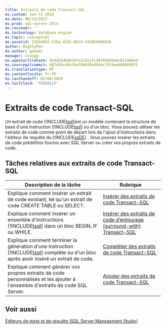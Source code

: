 ```yaml
---
title: Extraits de code Transact-SQL
ms.custom: seo-lt-2019
ms.date: 06/13/2017
ms.prod: sql-server-2014
ms.reviewer: ''
ms.technology: database-engine
ms.topic: conceptual
ms.assetid: 12834855-535a-4102-8b19-5d18b4080926
author: MightyPen
ms.author: genemi
manager: craigg
ms.openlocfilehash: bbd2b5d690303521d11fcd0f4888b4dc611406e8
ms.sourcegitcommit: b87d36c46b39af8b929ad94ec707dee8800950f5
ms.translationtype: MT
ms.contentlocale: fr-FR
ms.lasthandoff: 02/08/2020
ms.locfileid: "75243117"
---
```

# <a name="transact-sql-code-snippets"></a>Extraits de code Transact-SQL
  Un extrait de code [!INCLUDE[tsql](../../includes/tsql-md.md)]est un modèle contenant la structure de base d'une instruction [!INCLUDE[tsql](../../includes/tsql-md.md)] ou d'un bloc. Vous pouvez utiliser les extraits de code comme point de départ lors de l'ajout d'instructions dans l'éditeur de requête du [!INCLUDE[ssDE](../../includes/ssde-md.md)] . Vous pouvez insérer les extraits de code prédéfinis fournis avec SQL Server ou créer vos propres extraits de code.  
  
## <a name="transact-sql-code-snippet-tasks"></a>Tâches relatives aux extraits de code Transact-SQL  
  
|Description de la tâche|Rubrique|  
|----------------------|-----------|  
|Explique comment insérer un extrait de code existant, tel qu'un extrait de code CREATE TABLE ou SELECT.|[Insérer des extraits de code Transact-SQL](insert-transact-sql-snippets.md)|  
|Explique comment insérer un ensemble d'instructions [!INCLUDE[tsql](../../includes/tsql-md.md)] dans un bloc BEGIN, IF ou WHILE.|[Insérer des extraits de code d’entourage (surround-with) Transact-SQL](insert-surround-with-transact-sql-snippets.md)|  
|Explique comment terminer la génération d'une instruction [!INCLUDE[tsql](../../includes/tsql-md.md)] complète ou d'un bloc après avoir inséré un extrait de code.|[Compléter des extraits de code Transact-SQL](complete-transact-sql-snippets.md)|  
|Explique comment générer vos propres extraits de code personnalisés et les ajouter à l'ensemble d'extraits de code SQL Server.|[Ajouter des extraits de code Transact-SQL](add-transact-sql-snippets.md)|  
  
## <a name="see-also"></a>Voir aussi  
 [Éditeurs de texte et de requête &#40;SQL Server Management Studio&#41;](../scripting/query-and-text-editors-sql-server-management-studio.md)  
  
  
